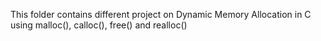 This folder contains different project on Dynamic Memory Allocation in C using malloc(), calloc(), free() and realloc()